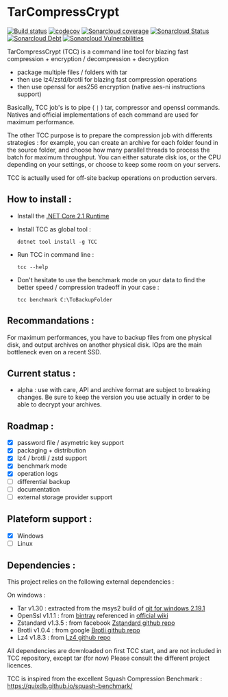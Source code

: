 # TarCompressCrypt

[![Build status](https://ci.appveyor.com/api/projects/status/9mdd3hlgm234ey38/branch/master?svg=true)](https://ci.appveyor.com/project/Raph/tarcompresscrypt/branch/master)
[![codecov](https://codecov.io/gh/rducom/TarCompressCrypt/branch/master/graph/badge.svg)](https://codecov.io/gh/rducom/TarCompressCrypt)
[![Sonarcloud coverage](https://sonarcloud.io/api/project_badges/measure?project=TCC&metric=coverage)](https://sonarcloud.io/dashboard?id=TCC)
[![Sonarcloud Status](https://sonarcloud.io/api/project_badges/measure?project=TCC&metric=alert_status)](https://sonarcloud.io/dashboard?id=TCC)
[![Sonarcloud Debt](https://sonarcloud.io/api/project_badges/measure?project=TCC&metric=sqale_index)](https://sonarcloud.io/dashboard?id=TCC)
[![Sonarcloud Vulnerabilities](https://sonarcloud.io/api/project_badges/measure?project=TCC&metric=vulnerabilities)](https://sonarcloud.io/dashboard?id=TCC)

TarCompressCrypt (TCC) is a command line tool for blazing fast compression + encryption / decompression + decryption
- package multiple files / folders with tar
- then use lz4/zstd/brotli for blazing fast compression operations
- then use openssl for aes256 encryption (native aes-ni instructions support)

Basically, TCC job's is to pipe ( `|` ) tar, compressor and openssl commands. Natives and official implementations of each command are used for maximum performance.

The other TCC purpose is to prepare the compression job with differents strategies : for example, you can create an archive for each folder found in the source folder, and choose how many parallel threads to process the batch for maximum throughput. You can either saturate disk ios, or the CPU depending on your settings, or choose to keep some room on your servers.

TCC is actually used for off-site backup operations on production servers.

## How to install : 

- Install the [.NET Core 2.1 Runtime](https://www.microsoft.com/net/download)
- Install TCC as global tool :
    ```dotnetcli
    dotnet tool install -g TCC
    ```

- Run TCC in command line :
    ```dotnetcli
    tcc --help
    ```

- Don't hesitate to use the benchmark mode on your data to find the better speed / compression tradeoff in your case : 
    ```dotnetcli
    tcc benchmark C:\ToBackupFolder
    ```

## Recommandations : 

For maximum performances, you have to backup files from one physical disk, and output archives on another physical disk. IOps are the main bottleneck even on a recent SSD.

## Current status : 
- alpha : use with care, API and archive format are subject to breaking changes. Be sure to keep the version you use actually in order to be able to decrypt your archives. 

## Roadmap :

- [x] password file / asymetric key support
- [x] packaging + distribution
- [x] lz4 / brotli / zstd support
- [x] benchmark mode
- [x] operation logs
- [ ] differential backup
- [ ] documentation
- [ ] external storage provider support

## Plateform support : 
- [x] Windows
- [ ] Linux

## Dependencies : 

This project relies on the following external dependencies :

On windows :
- Tar v1.30 : extracted from the msys2 build of [git for windows 2.19.1](https://git-scm.com/)
- OpenSsl v1.1.1 : from [bintray](https://bintray.com/vszakats/generic/openssl) referenced in [official wiki](https://wiki.openssl.org/index.php/Binaries)
- Zstandard v1.3.5 : from facebook [Zstandard github repo](https://github.com/facebook/zstd/)
- Brotli v1.0.4 : from google [Brotli github repo](https://github.com/google/brotli/)
- Lz4 v1.8.3 : from [Lz4 github repo](https://github.com/lz4/lz4/)

All dependencies are downloaded on first TCC start, and are not included in TCC repository, except tar (for now)
Please consult the different project licences.

TCC is inspired from the excellent Squash Compression Benchmark : https://quixdb.github.io/squash-benchmark/